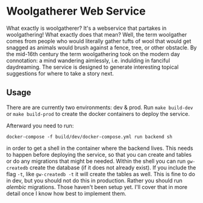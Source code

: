 # Woolgatherer Web Service

What exactly is woolgatherer? It's a webservice that partakes in woolgathering!
What exactly does that mean? Well, the term woolgather comes from people who
would literally gather tufts of wool that would get snagged as animals would
brush against a fence, tree, or other obstacle. By the mid-16th century the
term woolgathering took on the modern day connotation: a mind wandering
aimlessly, i.e. indulding in fanciful daydreaming. The service is designed to
generate interesting topical suggestions for where to take a story next.


## Usage

There are are currently two environments: dev & prod. Run `make build-dev` or
`make build-prod` to create the docker containers to deploy the service.

Afterward you need to run:

```
docker-compose -f build/dev/docker-compose.yml run backend sh
```

in order to get a shell in the container where the backend lives. This needs to
happen before deploying the service, so that you can create and tables or do
any migrations that might be needed. Within the shell you can run `gw-createdb`
create the database (if it does not already exist). If you include the flag
`-t`, like `gw-createdb -t` it will create the tables as well. This is fine to
do in dev, but you should not do this in production. Rather you should run
_alembic_ migrations. Those haven't been setup yet. I'll cover that in more
detail once I know how best to implement them.
